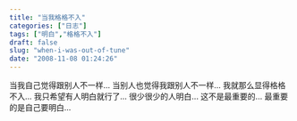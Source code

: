 ```yaml
---
title: "当我格格不入"
categories: ["日志"]
tags: ["明白","格格不入"]
draft: false
slug: "when-i-was-out-of-tune"
date: "2008-11-08 01:24:26"
---
```


当我自己觉得跟别人不一样...
当别人也觉得我跟别人不一样...
我就那么显得格格不入...
我只希望有人明白就行了...
很少很少的人明白...
这不是最重要的...
最重要的是自己要明白...

